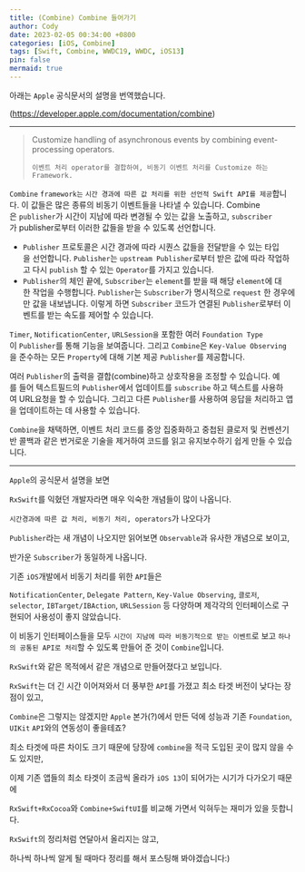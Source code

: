 ```yaml
---
title: (Combine) Combine 들어가기
author: Cody
date: 2023-02-05 00:34:00 +0800
categories: [iOS, Combine]
tags: [Swift, Combine, WWDC19, WWDC, iOS13]
pin: false
mermaid: true
---
```

아래는 `Apple` 공식문서의 설명을 번역했습니다.

(https://developer.apple.com/documentation/combine)

---

> Customize handling of asynchronous events by combining event-processing operators.
> 
> `이벤트 처리 operator를 결합하여, 비동기 이벤트 처리를 Customize 하는 Framework.`
> 

`Combine` `framework는` `시간 경과에 따른 값 처리를 위한 선언적 Swift API를 제공`합니다. 이 값들은 많은 종류의 비동기 이벤트들을 나타낼 수 있습니다. Combine은 `publisher`가 시간이 지남에 따라 변경될 수 있는 값을 노출하고, `subscriber`가 publisher로부터 이러한 값들을 받을 수 있도록 선언합니다.

- `Publisher` 프로토콜은 시간 경과에 따라 시퀀스 값들을 전달받을 수 있는 타입을 선언합니다. `Publisher`는 `upstream Publisher`로부터 받은 값에 따라 작업하고 다시 `publish` 할 수 있는 `Operator`를 가지고 있습니다.
- `Publisher`의 체인 끝에, `Subscriber`는 `element`를 받을 때 해당 `element`에 대한 작업을 수행합니다. `Publisher`는 `Subscriber`가 명시적으로 `request` 한 경우에만 값을 내보냅니다. 이렇게 하면 `Subscriber` 코드가 연결된 `Publisher`로부터 이벤트를 받는 속도를 제어할 수 있습니다.

`Timer`, `NotificationCenter`, `URLSession을` 포함한 여러 `Foundation Type`이 `Publisher`를 통해 기능을 보여줍니다. 그리고 `Combine`은 `Key-Value Observing`을 준수하는 모든 `Property`에 대해 기본 제공 `Publisher`를 제공합니다.

여러 `Publisher`의 출력을 결합(combine)하고 상호작용을 조정할 수 있습니다. 예를 들어 텍스트필드의 `Publisher`에서 업데이트를 `subscribe` 하고 텍스트를 사용하여 URL요청을 할 수 있습니다. 그리고 다른 `Publisher`를 사용하여 응답을 처리하고 앱을 업데이트하는 데 사용할 수 있습니다.

`Combine`을 채택하면, 이벤트 처리 코드를 중앙 집중화하고 중첩된 클로저 및 컨벤션기반 콜백과 같은 번거로운 기술을 제거하여 코드를 읽고 유지보수하기 쉽게 만들 수 있습니다.

---

`Apple`의 공식문서 설명을 보면

`RxSwift`를 익혔던 개발자라면 매우 익숙한 개념들이 많이 나옵니다.

`시간경과에 따른 값 처리, 비동기 처리, operators`가 나오다가

`Publisher`라는 새 개념이 나오지만 읽어보면 `Observable`과 유사한 개념으로 보이고,

반가운 `Subscriber`가 동일하게 나옵니다.

기존 `iOS`개발에서 비동기 처리를 위한 `API`들은

`NotificationCenter`, `Delegate Pattern`, `Key-Value Observing`, `클로저`, `selector`, `IBTarget/IBAction`, `URLSession` 등 다양하며 제각각의 인터페이스로 구현되어 사용성이 좋지 않았습니다.

이 비동기 인터페이스들을 모두 `시간이 지남에 따라 비동기적으로 받는 이벤트`로 보고 `하나의 공통된 API로 처리`할 수 있도록 만들어 준 것이 `Combine`입니다.

`RxSwift`와 같은 목적에서 같은 개념으로 만들어졌다고 보입니다.

`RxSwift`는 더 긴 시간 이어져와서 더 풍부한 `API`를 가졌고 최소 타겟 버전이 낮다는 장점이 있고,

`Combine`은 그렇지는 않겠지만 `Apple` 본가(?)에서 만든 덕에 성능과 기존 `Foundation`, `UIKit` `API`와의 연동성이 좋을테죠?

최소 타겟에 따른 차이도 크기 때문에 당장에 `combine`을 적극 도입된 곳이 많지 않을 수도 있지만,

이제 기존 앱들의 최소 타겟이 조금씩 올라가 `iOS 13`이 되어가는 시기가 다가오기 때문에

`RxSwift+RxCocoa`와 `Combine+SwiftUI`를 비교해 가면서 익혀두는 재미가 있을 듯합니다.

`RxSwift`의 정리처럼 연달아서 올리지는 않고,

하나씩 하나씩 알게 될 때마다 정리를 해서 포스팅해 봐야겠습니다:)
